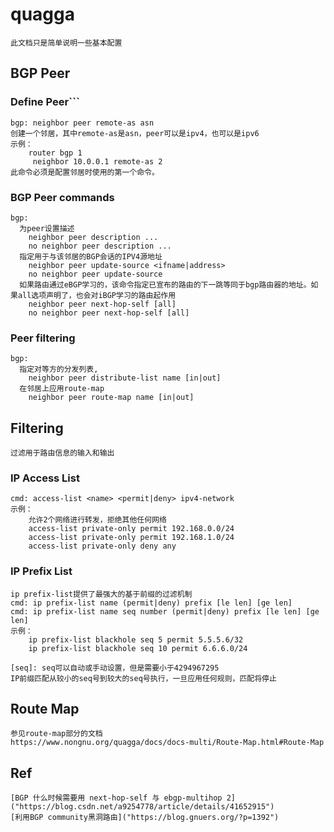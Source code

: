 # quagga
```
此文档只是简单说明一些基本配置
```
## BGP Peer
### Define Peer```
```
bgp: neighbor peer remote-as asn
创建一个邻居，其中remote-as是asn，peer可以是ipv4，也可以是ipv6
示例：
    router bgp 1
     neighbor 10.0.0.1 remote-as 2
此命令必须是配置邻居时使用的第一个命令。
```
### BGP Peer commands
```
bgp:
  为peer设置描述
    neighbor peer description ...
    no neighbor peer description ...
  指定用于与该邻居的BGP会话的IPV4源地址
    neighbor peer update-source <ifname|address>
    no neighbor peer update-source
  如果路由通过eBGP学习的，该命令指定已宣布的路由的下一跳等同于bgp路由器的地址。如果all选项声明了，也会对iBGP学习的路由起作用
    neighbor peer next-hop-self [all]
    no neighbor peer next-hop-self [all]
```
### Peer filtering
```
bgp:
  指定对等方的分发列表,
    neighbor peer distribute-list name [in|out]
  在邻居上应用route-map
    neighbor peer route-map name [in|out]
````
## Filtering
```
过滤用于路由信息的输入和输出
```
### IP Access List
```
cmd: access-list <name> <permit|deny> ipv4-network
示例：
    允许2个网络进行转发，拒绝其他任何网络
    access-list private-only permit 192.168.0.0/24
    access-list private-only permit 192.168.1.0/24
    access-list private-only deny any
```
### IP Prefix List
```
ip prefix-list提供了最强大的基于前缀的过滤机制
cmd: ip prefix-list name (permit|deny) prefix [le len] [ge len]
cmd: ip prefix-list name seq number (permit|deny) prefix [le len] [ge len]
示例：
    ip prefix-list blackhole seq 5 permit 5.5.5.6/32
    ip prefix-list blackhole seq 10 permit 6.6.6.0/24

[seq]: seq可以自动或手动设置，但是需要小于4294967295
IP前缀匹配从较小的seq号到较大的seq号执行，一旦应用任何规则，匹配将停止
```
## Route Map
```
参见route-map部分的文档
https://www.nongnu.org/quagga/docs/docs-multi/Route-Map.html#Route-Map

```
## Ref
    [BGP 什么时候需要用 next-hop-self 与 ebgp-multihop 2]("https://blog.csdn.net/a9254778/article/details/41652915")
    [利用BGP community黑洞路由]("https://blog.gnuers.org/?p=1392")
